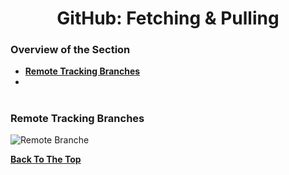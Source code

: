 <h1 align="center">GitHub: Fetching & Pulling</h1>

### Overview of the Section
* **[Remote Tracking Branches](#remote-branche)**
* **[](#remote-branche)**

#

### <a name="remote-branches">Remote Tracking Branches</a>

![Remote Branche]()

**[Back To The Top](#Overview-of-the-Section)**
#

